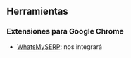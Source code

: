 


## Herramientas

### Extensiones para Google Chrome

- [WhatsMySERP](https://whatsmyserp.com/extension): nos integrará
<!--stackedit_data:
eyJoaXN0b3J5IjpbLTEzOTc2NTA2MTVdfQ==
-->